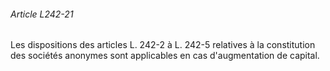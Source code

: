 ###### Article L242-21

Les dispositions des articles L. 242-2 à L. 242-5 relatives à la constitution des sociétés anonymes sont applicables en cas d'augmentation de capital.

